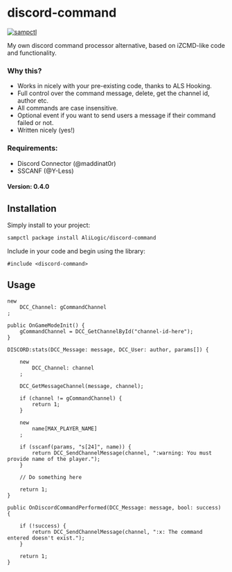 # discord-command

[![sampctl](https://img.shields.io/badge/sampctl-discord--command-2f2f2f.svg?style=for-the-badge)](https://github.com/AliLogic/discord-command)

<!--
Short description of your library, why it's useful, some examples, pictures or
videos. Link to your forum release thread too.

Remember: You can use "forumfmt" to convert this readme to forum BBCode!

What the sections below should be used for:

`## Installation`: Leave this section un-edited unless you have some specific
additional installation procedure.

`## Testing`: Whether your library is tested with a simple `main()` and `print`,
unit-tested, or demonstrated via prompting the player to connect, you should
include some basic information for users to try out your code in some way.

And finally, maintaining your version number`:

* Follow [Semantic Versioning](https://semver.org/)
* When you release a new version, update `VERSION` and `git tag` it
* Versioning is important for sampctl to use the version control features

Happy Pawning!
-->
My own discord command processor alternative, based on iZCMD-like code and functionality.

### Why this?

- Works in nicely with your pre-existing code, thanks to ALS Hooking.
- Full control over the command message, delete, get the channel id, author etc.
- All commands are case insensitive.
- Optional event if you want to send users a message if their command failed or not.
- Written nicely (yes!)

### Requirements:

- Discord Connector (@maddinat0r)
- SSCANF (@Y-Less)

#### Version: 0.4.0

## Installation

Simply install to your project:

```bash
sampctl package install AliLogic/discord-command
```

Include in your code and begin using the library:

```pawn
#include <discord-command>
```

## Usage

<!--
Write your code documentation or examples here. If your library is documented in
the source code, direct users there. If not, list your API and describe it well
in this section. If your library is passive and has no API, simply omit this
section.
-->
```
new
	DCC_Channel: gCommandChannel
;

public OnGameModeInit() {
	gCommandChannel = DCC_GetChannelById("channel-id-here");
}

DISCORD:stats(DCC_Message: message, DCC_User: author, params[]) {

	new
		DCC_Channel: channel
	;

	DCC_GetMessageChannel(message, channel);

	if (channel != gCommandChannel) {
		return 1;
	}

	new
		name[MAX_PLAYER_NAME]
	;

	if (sscanf(params, "s[24]", name)) {
		return DCC_SendChannelMessage(channel, ":warning: You must provide name of the player.");
	}

	// Do something here

	return 1;
}

public OnDiscordCommandPerformed(DCC_Message: message, bool: success) {

	if (!success) {
		return DCC_SendChannelMessage(channel, ":x: The command entered doesn't exist.");
	}

	return 1;
}
```
